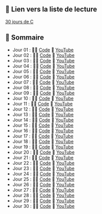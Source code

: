 ## 🔗 Lien vers la liste de lecture

[30 jours de C](https://www.youtube.com/playlist?list=PLeXyx0kOyiXuFe1QmdGSpgsbMjD3EQDum)

## 📖 Sommaire

- Jour 01 : 👨‍💻 [Code](https://github.com/commentcoder/30-jours-de-c/blob/main/jour_01.c) 🎥 [YouTube](https://www.youtube.com/shorts/SLmtzcE_rZU)
- Jour 02 : 👨‍💻 [Code](https://github.com/commentcoder/30-jours-de-c/blob/main/jour_02.c) 🎥 [YouTube](https://www.youtube.com/shorts/PbqySA_69Tk)
- Jour 03 : 👨‍💻 [Code](https://github.com/commentcoder/30-jours-de-c/blob/main/jour_03.c) 🎥 [YouTube](https://www.youtube.com/shorts/c2kVomqMRTI)
- Jour 04 : 👨‍💻 [Code](https://github.com/commentcoder/30-jours-de-c/blob/main/jour_04.c) 🎥 [YouTube](https://www.youtube.com/shorts/WLuphtao0-0)
- Jour 05 : 👨‍💻 [Code](https://github.com/commentcoder/30-jours-de-c/blob/main/jour_05.c) 🎥 [YouTube](https://www.youtube.com/shorts/CBNsMAWSSNU)
- Jour 06 : 👨‍💻 [Code](https://github.com/commentcoder/30-jours-de-c/blob/main/jour_06.c) 🎥 [YouTube](https://www.youtube.com/shorts/HF_oeFdEHtA)
- Jour 07 : 👨‍💻 [Code](https://github.com/commentcoder/30-jours-de-c/blob/main/jour_07.c) 🎥 [YouTube](https://www.youtube.com/shorts/bcrzLSKCNXc)
- Jour 08 : 👨‍💻 [Code](https://github.com/commentcoder/30-jours-de-c/blob/main/jour_08.c) 🎥 [YouTube](https://www.youtube.com/shorts/9hDAfNLpE2I)
- Jour 09 : 👨‍💻 [Code](https://github.com/commentcoder/30-jours-de-c/blob/main/jour_09.c) 🎥 [YouTube](https://www.youtube.com/shorts/hN5PrGEhiLo)
- Jour 10 : 👨‍💻 [Code](https://github.com/commentcoder/30-jours-de-c/blob/main/jour_10.c) 🎥 [YouTube](https://www.youtube.com/shorts/ya7gB-dMKbw)
- Jour 11 : 👨‍💻 [Code](https://github.com/commentcoder/30-jours-de-c/blob/main/jour_11.c) 🎥 [YouTube](https://www.youtube.com/shorts/XEjhLP1kcFE)
- Jour 12 : 👨‍💻 [Code](https://github.com/commentcoder/30-jours-de-c/blob/main/jour_12.c) 🎥 [YouTube](https://www.youtube.com/shorts/zRs_VS40xjM)
- Jour 13 : 👨‍💻 [Code](https://github.com/commentcoder/30-jours-de-c/blob/main/jour_13.c) 🎥 [YouTube](https://www.youtube.com/shorts/YNG483SvQZM)
- Jour 14 : 👨‍💻 [Code](https://github.com/commentcoder/30-jours-de-c/blob/main/jour_14.c) 🎥 [YouTube](https://www.youtube.com/shorts/nIYIj5rjX_w)
- Jour 15 : 👨‍💻 [Code](https://github.com/commentcoder/30-jours-de-c/blob/main/jour_15.c) 🎥 [YouTube](https://www.youtube.com/shorts/Eic0X7lwaNs)
- Jour 16 : 👨‍💻 [Code](https://github.com/commentcoder/30-jours-de-c/blob/main/jour_16.c) 🎥 [YouTube](https://www.youtube.com/shorts/z9MqiODkfiE)
- Jour 17 : 👨‍💻 [Code](https://github.com/commentcoder/30-jours-de-c/blob/main/jour_17.c) 🎥 [YouTube]()
- Jour 18 : 👨‍💻 [Code](https://github.com/commentcoder/30-jours-de-c/blob/main/jour_18.c) 🎥 [YouTube]()
- Jour 19 : 👨‍💻 [Code](https://github.com/commentcoder/30-jours-de-c/blob/main/jour_19.c) 🎥 [YouTube]()
- Jour 20 : 👨‍💻 [Code](https://github.com/commentcoder/30-jours-de-c/blob/main/jour_20.c) 🎥 [YouTube]()
- Jour 21 : 👨‍💻 [Code](https://github.com/commentcoder/30-jours-de-c/blob/main/jour_21.c) 🎥 [YouTube]()
- Jour 22 : 👨‍💻 [Code](https://github.com/commentcoder/30-jours-de-c/blob/main/jour_22.c) 🎥 [YouTube]()
- Jour 23 : 👨‍💻 [Code](https://github.com/commentcoder/30-jours-de-c/blob/main/jour_23.c) 🎥 [YouTube]()
- Jour 24 : 👨‍💻 [Code](https://github.com/commentcoder/30-jours-de-c/blob/main/jour_24.c) 🎥 [YouTube]()
- Jour 25 : 👨‍💻 [Code](https://github.com/commentcoder/30-jours-de-c/blob/main/jour_25.c) 🎥 [YouTube]()
- Jour 26 : 👨‍💻 [Code](https://github.com/commentcoder/30-jours-de-c/blob/main/jour_26.c) 🎥 [YouTube]()
- Jour 27 : 👨‍💻 [Code](https://github.com/commentcoder/30-jours-de-c/blob/main/jour_27.c) 🎥 [YouTube]()
- Jour 28 : 👨‍💻 [Code](https://github.com/commentcoder/30-jours-de-c/blob/main/jour_28.c) 🎥 [YouTube]()
- Jour 29 : 👨‍💻 [Code](https://github.com/commentcoder/30-jours-de-c/blob/main/jour_29.c) 🎥 [YouTube]()
- Jour 30 : 👨‍💻 [Code](https://github.com/commentcoder/30-jours-de-c/blob/main/jour_30.c) 🎥 [YouTube]()

